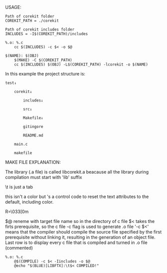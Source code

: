 USAGE:

	Path of corekit folder
	COREKIT_PATH = ./corekit

	Path of corekit includes folder
	INCLUDES = -I$(COREKIT_PATH)/includes

	%.o: %.c
		cc $(INCLUDES) -c $< -o $@

	$(NAME): $(OBJ)
		$(MAKE) -C $(COREKIT_PATH)
		cc $(INCLUDES) $(OBJ) -L$(COREKIT_PATH) -lcorekit -o $(NAME)


In this example the project structure is:

	test↓

		corekit↓

			includes↓

			src↓

			Makefile↓

			gitingore

			README.md

		main.c

		makefile



MAKE FILE EXPLANATION:


The library (.a file) is called libcorekit.a beacause all the library during compilation must start with 'lib' suffix


\t is just a tab


this isn't a color but 's a control code to reset the text attributes to the default, including color.

R=\033[0m


$@ reneme with target file name so in the directory of c file
$< takes the firts prerequisite, so the c file
-c flag is used to generate .o file
'-c $<' means that the compiler should compile the source file specified by the first prerequisite without linking it, resulting in the generation of an object file.
Last row is to display every c file that is compiled and turned in .o file (commented)

	%.o: %.c
		@$(COMPILE) -c $< -Iincludes -o $@
		@echo "$(BLUE)[LIBFTX]:\t$< COMPILED!"
